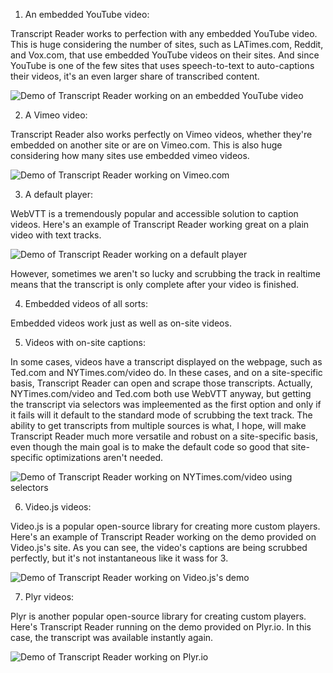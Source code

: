 1. An embedded YouTube video:

Transcript Reader works to perfection with any embedded YouTube video. This is huge considering the number of sites, such as LATimes.com, Reddit, and Vox.com, that use embedded YouTube videos on their sites. And since YouTube is one of the few sites that uses speech-to-text to auto-captions their videos, it's an even larger share of transcribed content. 

![Demo of Transcript Reader working on an embedded YouTube video](Resources/YouTubeEmbedDemo.gif)

2. A Vimeo video:

Transcript Reader also works perfectly on Vimeo videos, whether they're embedded on another site or are on Vimeo.com. This is also huge considering how many sites use embedded vimeo videos.

![Demo of Transcript Reader working on Vimeo.com](Resources/VimeoDemo.gif)

3. A default player:

WebVTT is a tremendously popular and accessible solution to caption videos. Here's an example of Transcript Reader working great on a plain video with text tracks.

![Demo of Transcript Reader working on a default player](Resources/DefaultPlayerDemo.gif)

However, sometimes we aren't so lucky and scrubbing the track in realtime means that the transcript is only complete after your video is finished.

4. Embedded videos of all sorts:

Embedded videos work just as well as on-site videos.

5. Videos with on-site captions:

In some cases, videos have a transcript displayed on the webpage, such as Ted.com and NYTimes.com/video do. In these cases, and on a site-specific basis, Transcript Reader can open and scrape those transcripts. Actually, NYTimes.com/video and Ted.com both use WebVTT anyway, but getting the transcript via selectors was impleemented as the first option and only if it fails will it default to the standard mode of scrubbing the text track. The ability to get transcripts from multiple sources is what, I hope, will make Transcript Reader much more versatile and robust on a site-specific basis, even though the main goal is to make the default code so good that site-specific optimizations aren't needed.

![Demo of Transcript Reader working on NYTimes.com/video using selectors](Resources/DefaultPlayerDemo.gif)

6. Video.js videos:

Video.js is a popular open-source library for creating more custom players. Here's an example of Transcript Reader working on the demo provided on Video.js's site. As you can see, the video's captions are being scrubbed perfectly, but it's not instantaneous like it wass for 3.

![Demo of Transcript Reader working on Video.js's demo](Resources/VideoJSDemo.gif)


7. Plyr videos:

Plyr is another popular open-source library for creating custom players. Here's Transcript Reader running on the demo provided on Plyr.io. In this case, the transcript was available instantly again.

![Demo of Transcript Reader working on Plyr.io](Resources/PlyrDemo.gif)

